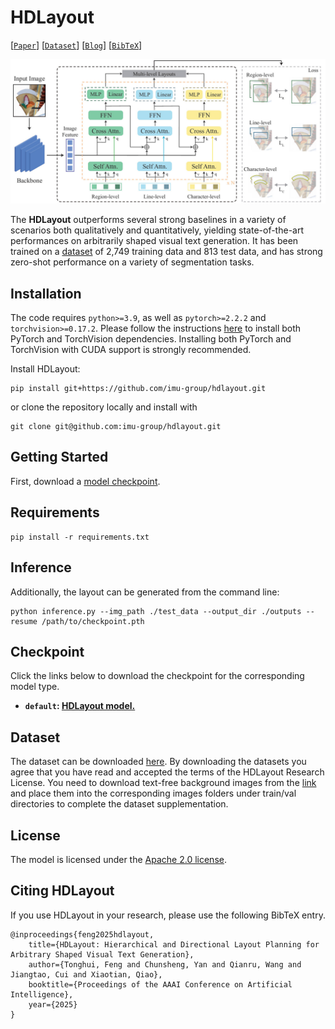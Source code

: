 # HDLayout

[[`Paper`](https://github.com/Hxiangdou/HDLayout/blob/main/src/assets/paper/AAAI25_CRC.out250103.pdf)] [[`Dataset`](https://drive.google.com/drive/folders/1kNas4WF7FscC43Lw-AV-BrhrKjZ3h0UK?usp=sharing)] [[`Blog`](https://hxiangdou.github.io/HDLayout/)] [[`BibTeX`](#CitingHDLayout)]

![HDLayout design](assets/pipeline.jpg?raw=true)

The **HDLayout** outperforms several strong baselines in a variety of scenarios both qualitatively and quantitatively, yielding state-of-the-art performances on arbitrarily shaped visual text generation. It has been trained on a [dataset](https://drive.google.com/drive/folders/1kNas4WF7FscC43Lw-AV-BrhrKjZ3h0UK?usp=sharing) of 2,749 training data and 813 test data, and has strong zero-shot performance on a variety of segmentation tasks.

## Installation

The code requires `python>=3.9`, as well as `pytorch>=2.2.2` and `torchvision>=0.17.2`. Please follow the instructions [here](https://pytorch.org/get-started/locally/) to install both PyTorch and TorchVision dependencies. Installing both PyTorch and TorchVision with CUDA support is strongly recommended.

Install HDLayout:

```
pip install git+https://github.com/imu-group/hdlayout.git
```

or clone the repository locally and install with

```
git clone git@github.com:imu-group/hdlayout.git
```

## Getting Started

First, download a [model checkpoint](#model-checkpoints).

## Requirements

```
pip install -r requirements.txt
```

## Inference

Additionally, the layout can be generated from the command line:

```
python inference.py --img_path ./test_data --output_dir ./outputs --resume /path/to/checkpoint.pth
```

## Checkpoint

Click the links below to download the checkpoint for the corresponding model type.

- **`default`: [HDLayout model.](https://drive.google.com/file/d/11SVTAViwBOIQaEs9zuIC0hLtHpQiDbT2/view?usp=sharing)**

## Dataset

The dataset can be downloaded [here](https://drive.google.com/drive/folders/1kNas4WF7FscC43Lw-AV-BrhrKjZ3h0UK?usp=sharing). By downloading the datasets you agree that you have read and accepted the terms of the HDLayout Research License. You need to download text-free background images from the [link](https://github.com/HCIILAB/SCUT-EnsText) and place them into the corresponding images folders under train/val directories to complete the dataset supplementation.

## License

The model is licensed under the [Apache 2.0 license](LICENSE).

## Citing HDLayout

If you use HDLayout in your research, please use the following BibTeX entry.

```
@inproceedings{feng2025hdlayout,
    title={HDLayout: Hierarchical and Directional Layout Planning for Arbitrary Shaped Visual Text Generation},
    author={Tonghui, Feng and Chunsheng, Yan and Qianru, Wang and Jiangtao, Cui and Xiaotian, Qiao},
    booktitle={Proceedings of the AAAI Conference on Artificial Intelligence},
    year={2025}
}
```

